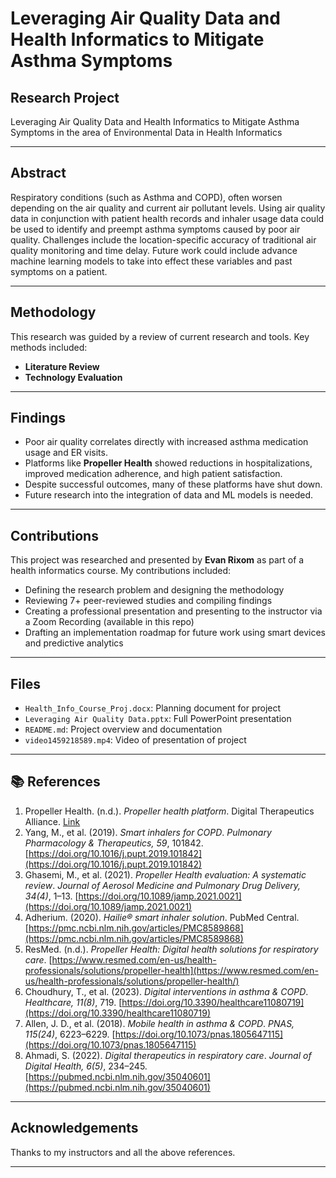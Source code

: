 # Leveraging Air Quality Data and Health Informatics to Mitigate Asthma Symptoms

## Research Project

Leveraging Air Quality Data and Health Informatics to Mitigate Asthma Symptoms in the area of Environmental Data in Health Informatics 

---

## Abstract

Respiratory conditions (such as Asthma and COPD), often worsen depending on the air quality and current air pollutant levels. Using air quality data in conjunction with patient health records and inhaler usage data could be used to identify and preempt asthma symptoms caused by poor air quality. Challenges include the location-specific accuracy of traditional air quality monitoring and time delay. Future work could include advance machine learning models to take into effect these variables and past symptoms on a patient. 

---

## Methodology

This research was guided by a review of current research and tools. Key methods included:

- **Literature Review**
- **Technology Evaluation**

---

## Findings

- Poor air quality correlates directly with increased asthma medication usage and ER visits.
- Platforms like **Propeller Health** showed reductions in hospitalizations, improved medication adherence, and high patient satisfaction.
- Despite successful outcomes, many of these platforms have shut down.
- Future research into the integration of data and ML models is needed. 

---

## Contributions

This project was researched and presented by **Evan Rixom** as part of a health informatics course. My contributions included:

- Defining the research problem and designing the methodology
- Reviewing 7+ peer-reviewed studies and compiling findings
- Creating a professional presentation and presenting to the instructor via a Zoom Recording (available in this repo)
- Drafting an implementation roadmap for future work using smart devices and predictive analytics

---

## Files

- `Health_Info_Course_Proj.docx`: Planning document for project
- `Leveraging Air Quality Data.pptx`: Full PowerPoint presentation
- `README.md`: Project overview and documentation
- `video1459218589.mp4`: Video of presentation of project

---

## 📚 References

1. Propeller Health. (n.d.). *Propeller health platform*. Digital Therapeutics Alliance. [Link](https://dtxalliance.org/products/propeller/)
2. Yang, M., et al. (2019). *Smart inhalers for COPD*. *Pulmonary Pharmacology & Therapeutics, 59*, 101842. [https://doi.org/10.1016/j.pupt.2019.101842](https://doi.org/10.1016/j.pupt.2019.101842)
3. Ghasemi, M., et al. (2021). *Propeller Health evaluation: A systematic review*. *Journal of Aerosol Medicine and Pulmonary Drug Delivery, 34(4)*, 1–13. [https://doi.org/10.1089/jamp.2021.0021](https://doi.org/10.1089/jamp.2021.0021)
4. Adherium. (2020). *Hailie® smart inhaler solution*. PubMed Central. [https://pmc.ncbi.nlm.nih.gov/articles/PMC8589868](https://pmc.ncbi.nlm.nih.gov/articles/PMC8589868)
5. ResMed. (n.d.). *Propeller Health: Digital health solutions for respiratory care*. [https://www.resmed.com/en-us/health-professionals/solutions/propeller-health](https://www.resmed.com/en-us/health-professionals/solutions/propeller-health/)
6. Choudhury, T., et al. (2023). *Digital interventions in asthma & COPD*. *Healthcare, 11(8)*, 719. [https://doi.org/10.3390/healthcare11080719](https://doi.org/10.3390/healthcare11080719)
7. Allen, J. D., et al. (2018). *Mobile health in asthma & COPD*. *PNAS, 115(24)*, 6223–6229. [https://doi.org/10.1073/pnas.1805647115](https://doi.org/10.1073/pnas.1805647115)
8. Ahmadi, S. (2022). *Digital therapeutics in respiratory care*. *Journal of Digital Health, 6(5)*, 234–245. [https://pubmed.ncbi.nlm.nih.gov/35040601](https://pubmed.ncbi.nlm.nih.gov/35040601)

---

## Acknowledgements

Thanks to my instructors and all the above references. 

---

